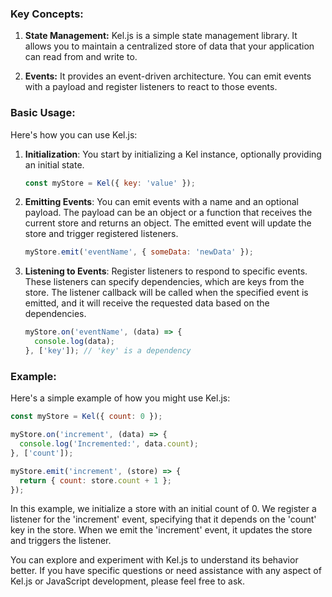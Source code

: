 
### Key Concepts:

1. **State Management:** Kel.js is a simple state management library. It allows you to maintain a centralized store of data that your application can read from and write to.

2. **Events:** It provides an event-driven architecture. You can emit events with a payload and register listeners to react to those events.

### Basic Usage:

Here's how you can use Kel.js:

1. **Initialization**:
   You start by initializing a Kel instance, optionally providing an initial state.

   ```javascript
   const myStore = Kel({ key: 'value' });
   ```

2. **Emitting Events**:
   You can emit events with a name and an optional payload. The payload can be an object or a function that receives the current store and returns an object. The emitted event will update the store and trigger registered listeners.

   ```javascript
   myStore.emit('eventName', { someData: 'newData' });
   ```

3. **Listening to Events**:
   Register listeners to respond to specific events. These listeners can specify dependencies, which are keys from the store. The listener callback will be called when the specified event is emitted, and it will receive the requested data based on the dependencies.

   ```javascript
   myStore.on('eventName', (data) => {
     console.log(data);
   }, ['key']); // 'key' is a dependency
   ```

### Example:

Here's a simple example of how you might use Kel.js:

```javascript
const myStore = Kel({ count: 0 });

myStore.on('increment', (data) => {
  console.log('Incremented:', data.count);
}, ['count']);

myStore.emit('increment', (store) => {
  return { count: store.count + 1 };
});
```

In this example, we initialize a store with an initial count of 0. We register a listener for the 'increment' event, specifying that it depends on the 'count' key in the store. When we emit the 'increment' event, it updates the store and triggers the listener.

You can explore and experiment with Kel.js to understand its behavior better. If you have specific questions or need assistance with any aspect of Kel.js or JavaScript development, please feel free to ask.
